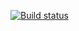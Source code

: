 [![Build status](https://ci.appveyor.com/api/projects/status/i6kpedfdbgelqvet?svg=true)](https://ci.appveyor.com/project/KatiPolya/selenide1)
